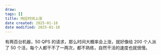 ```yaml
---
draw:
tags: []
title: 响应时间上涨
date created: 2025-01-18
date modified: 2025-01-18
---
```


有两百台机器，50 QPS 的请求，那么时间大概率会上涨，就好像给 200 个人派了 50 个活，每个人都干不了一两次，都不熟练，自然干活的速度也就很慢。
